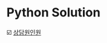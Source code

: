 # Python Solution

:ballot_box_with_check: [상담원인원](https://github.com/LeeWooJung/Programmers/tree/main/Python/%EC%83%81%EB%8B%B4%EC%9B%90%EC%9D%B8%EC%9B%90)